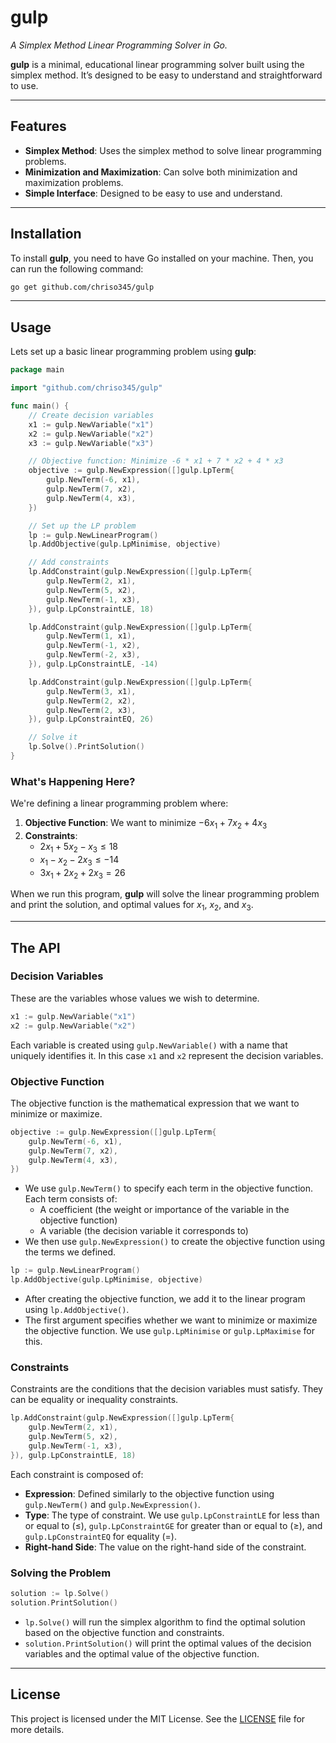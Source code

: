 # gulp

*A Simplex Method Linear Programming Solver in Go.*

**gulp** is a minimal, educational linear programming solver built using the simplex method. It’s designed to be easy to understand and straightforward to use.

___

## Features

- **Simplex Method**: Uses the simplex method to solve linear programming problems.
- **Minimization and Maximization**: Can solve both minimization and maximization problems.
- **Simple Interface**: Designed to be easy to use and understand.

___

## Installation

To install **gulp**, you need to have Go installed on your machine. Then, you can run the following command:

```bash
go get github.com/chriso345/gulp
```

___

## Usage

Lets set up a basic linear programming problem using **gulp**:

```go
package main

import "github.com/chriso345/gulp"

func main() {
    // Create decision variables
    x1 := gulp.NewVariable("x1")
    x2 := gulp.NewVariable("x2")
    x3 := gulp.NewVariable("x3")

    // Objective function: Minimize -6 * x1 + 7 * x2 + 4 * x3
    objective := gulp.NewExpression([]gulp.LpTerm{
        gulp.NewTerm(-6, x1),
        gulp.NewTerm(7, x2),
        gulp.NewTerm(4, x3),
    })

    // Set up the LP problem
    lp := gulp.NewLinearProgram()
    lp.AddObjective(gulp.LpMinimise, objective)

    // Add constraints
    lp.AddConstraint(gulp.NewExpression([]gulp.LpTerm{
        gulp.NewTerm(2, x1),
        gulp.NewTerm(5, x2),
        gulp.NewTerm(-1, x3),
    }), gulp.LpConstraintLE, 18)

    lp.AddConstraint(gulp.NewExpression([]gulp.LpTerm{
        gulp.NewTerm(1, x1),
        gulp.NewTerm(-1, x2),
        gulp.NewTerm(-2, x3),
    }), gulp.LpConstraintLE, -14)

    lp.AddConstraint(gulp.NewExpression([]gulp.LpTerm{
        gulp.NewTerm(3, x1),
        gulp.NewTerm(2, x2),
        gulp.NewTerm(2, x3),
    }), gulp.LpConstraintEQ, 26)

    // Solve it
    lp.Solve().PrintSolution()
}
```

### What's Happening Here?

We're defining a linear programming problem where:

1. **Objective Function**: We want to minimize $-6x_1 + 7x_2 + 4x_3$
2. **Constraints**:
    - $2x_1 + 5x_2 - x_3 \leq 18$
    - $x_1 - x_2 - 2x_3 \leq -14$
    - $3x_1 + 2x_2 + 2x_3 = 26$

When we run this program, **gulp** will solve the linear programming problem and print the solution, and optimal values for $x_1$, $x_2$, and $x_3$.

___

## The API

### Decision Variables

These are the variables whose values we wish to determine.

```go
x1 := gulp.NewVariable("x1")
x2 := gulp.NewVariable("x2")    
```

Each variable is created using `gulp.NewVariable()` with a name that uniquely identifies it. In this case `x1` and `x2` represent the decision variables.

### Objective Function

The objective function is the mathematical expression that we want to minimize or maximize.

```go
objective := gulp.NewExpression([]gulp.LpTerm{
    gulp.NewTerm(-6, x1),
    gulp.NewTerm(7, x2),
    gulp.NewTerm(4, x3),
})
```

- We use `gulp.NewTerm()` to specify each term in the objective function. Each term consists of:
  - A coefficient (the weight or importance of the variable in the objective function)
  - A variable (the decision variable it corresponds to)
- We then use `gulp.NewExpression()` to create the objective function using the terms we defined.

```go
lp := gulp.NewLinearProgram()
lp.AddObjective(gulp.LpMinimise, objective)
```

- After creating the objective function, we add it to the linear program using `lp.AddObjective()`.
- The first argument specifies whether we want to minimize or maximize the objective function. We use `gulp.LpMinimise` or `gulp.LpMaximise` for this.

### Constraints

Constraints are the conditions that the decision variables must satisfy. They can be equality or inequality constraints.

```go
lp.AddConstraint(gulp.NewExpression([]gulp.LpTerm{
    gulp.NewTerm(2, x1),
    gulp.NewTerm(5, x2),
    gulp.NewTerm(-1, x3),
}), gulp.LpConstraintLE, 18)
```

Each constraint is composed of:
- **Expression**: Defined similarly to the objective function using `gulp.NewTerm()` and `gulp.NewExpression()`.
- **Type**: The type of constraint. We use `gulp.LpConstraintLE` for less than or equal to ($\leq$), `gulp.LpConstraintGE` for greater than or equal to ($\geq$), and `gulp.LpConstraintEQ` for equality ($=$).
- **Right-hand Side**: The value on the right-hand side of the constraint.

### Solving the Problem

```go
solution := lp.Solve()
solution.PrintSolution()
```

- `lp.Solve()` will run the simplex algorithm to find the optimal solution based on the objective function and constraints.
- `solution.PrintSolution()` will print the optimal values of the decision variables and the optimal value of the objective function.

___ 

## License

This project is licensed under the MIT License. See the [LICENSE](LICENSE) file for more details.
